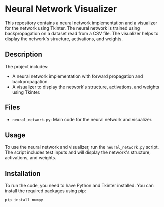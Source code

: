 # Neural Network Visualizer

This repository contains a neural network implementation and a visualizer for the network using Tkinter. The neural network is trained using backpropagation on a dataset read from a CSV file. The visualizer helps to display the network's structure, activations, and weights.

## Description

The project includes:
- A neural network implementation with forward propagation and backpropagation.
- A visualizer to display the network's structure, activations, and weights using Tkinter.

## Files

- `neural_network.py`: Main code for the neural network and visualizer.

## Usage

To use the neural network and visualizer, run the `neural_network.py` script. The script includes test inputs and will display the network's structure, activations, and weights.

## Installation

To run the code, you need to have Python and Tkinter installed. You can install the required packages using pip:

```bash
pip install numpy
